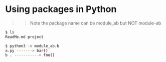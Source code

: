 # Using packages in Python

>> Note the package name can be module_ab but NOT module-ab 

```bash
$ ls
ReadMe.md project

$ python3 -m module_ab.b
a.py -------> bar()
b . -----------> foo()
```
